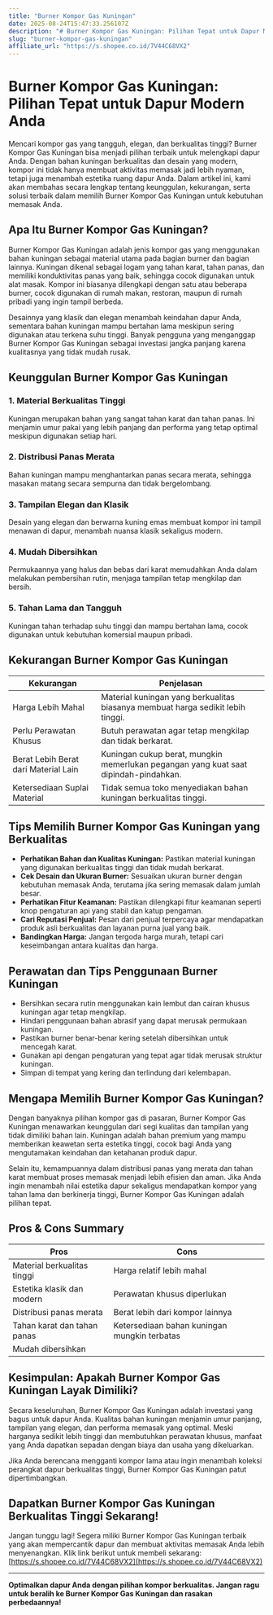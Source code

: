 ```yaml
---
title: "Burner Kompor Gas Kuningan"
date: 2025-08-24T15:47:33.256107Z
description: "# Burner Kompor Gas Kuningan: Pilihan Tepat untuk Dapur Modern Anda..."
slug: "burner-kompor-gas-kuningan"
affiliate_url: "https://s.shopee.co.id/7V44C68VX2"
---
```

# Burner Kompor Gas Kuningan: Pilihan Tepat untuk Dapur Modern Anda

Mencari kompor gas yang tangguh, elegan, dan berkualitas tinggi? Burner Kompor Gas Kuningan bisa menjadi pilihan terbaik untuk melengkapi dapur Anda. Dengan bahan kuningan berkualitas dan desain yang modern, kompor ini tidak hanya membuat aktivitas memasak jadi lebih nyaman, tetapi juga menambah estetika ruang dapur Anda. Dalam artikel ini, kami akan membahas secara lengkap tentang keunggulan, kekurangan, serta solusi terbaik dalam memilih Burner Kompor Gas Kuningan untuk kebutuhan memasak Anda.

## Apa Itu Burner Kompor Gas Kuningan?

Burner Kompor Gas Kuningan adalah jenis kompor gas yang menggunakan bahan kuningan sebagai material utama pada bagian burner dan bagian lainnya. Kuningan dikenal sebagai logam yang tahan karat, tahan panas, dan memiliki konduktivitas panas yang baik, sehingga cocok digunakan untuk alat masak. Kompor ini biasanya dilengkapi dengan satu atau beberapa burner, cocok digunakan di rumah makan, restoran, maupun di rumah pribadi yang ingin tampil berbeda.

Desainnya yang klasik dan elegan menambah keindahan dapur Anda, sementara bahan kuningan mampu bertahan lama meskipun sering digunakan atau terkena suhu tinggi. Banyak pengguna yang menganggap Burner Kompor Gas Kuningan sebagai investasi jangka panjang karena kualitasnya yang tidak mudah rusak.

## Keunggulan Burner Kompor Gas Kuningan

### 1. Material Berkualitas Tinggi
Kuningan merupakan bahan yang sangat tahan karat dan tahan panas. Ini menjamin umur pakai yang lebih panjang dan performa yang tetap optimal meskipun digunakan setiap hari.

### 2. Distribusi Panas Merata
Bahan kuningan mampu menghantarkan panas secara merata, sehingga masakan matang secara sempurna dan tidak bergelombang.

### 3. Tampilan Elegan dan Klasik
Desain yang elegan dan berwarna kuning emas membuat kompor ini tampil menawan di dapur, menambah nuansa klasik sekaligus modern.

### 4. Mudah Dibersihkan
Permukaannya yang halus dan bebas dari karat memudahkan Anda dalam melakukan pembersihan rutin, menjaga tampilan tetap mengkilap dan bersih.

### 5. Tahan Lama dan Tangguh
Kuningan tahan terhadap suhu tinggi dan mampu bertahan lama, cocok digunakan untuk kebutuhan komersial maupun pribadi.

## Kekurangan Burner Kompor Gas Kuningan

| Kekurangan                                | Penjelasan                                                                    |
|--------------------------------------------|-------------------------------------------------------------------------------|
| Harga Lebih Mahal                        | Material kuningan yang berkualitas biasanya membuat harga sedikit lebih tinggi. |
| Perlu Perawatan Khusus                   | Butuh perawatan agar tetap mengkilap dan tidak berkarat.                     |
| Berat Lebih Berat dari Material Lain     | Kuningan cukup berat, mungkin memerlukan pegangan yang kuat saat dipindah-pindahkan. |
| Ketersediaan Suplai Material             | Tidak semua toko menyediakan bahan kuningan berkualitas tinggi.             |

## Tips Memilih Burner Kompor Gas Kuningan yang Berkualitas

- **Perhatikan Bahan dan Kualitas Kuningan:** Pastikan material kuningan yang digunakan berkualitas tinggi dan tidak mudah berkarat.
- **Cek Desain dan Ukuran Burner:** Sesuaikan ukuran burner dengan kebutuhan memasak Anda, terutama jika sering memasak dalam jumlah besar.
- **Perhatikan Fitur Keamanan:** Pastikan dilengkapi fitur keamanan seperti knop pengaturan api yang stabil dan katup pengaman.
- **Cari Reputasi Penjual:** Pesan dari penjual terpercaya agar mendapatkan produk asli berkualitas dan layanan purna jual yang baik.
- **Bandingkan Harga:** Jangan tergoda harga murah, tetapi cari keseimbangan antara kualitas dan harga.

## Perawatan dan Tips Penggunaan Burner Kuningan

- Bersihkan secara rutin menggunakan kain lembut dan cairan khusus kuningan agar tetap mengkilap.
- Hindari penggunaan bahan abrasif yang dapat merusak permukaan kuningan.
- Pastikan burner benar-benar kering setelah dibersihkan untuk mencegah karat.
- Gunakan api dengan pengaturan yang tepat agar tidak merusak struktur kuningan.
- Simpan di tempat yang kering dan terlindung dari kelembapan.

## Mengapa Memilih Burner Kompor Gas Kuningan?

Dengan banyaknya pilihan kompor gas di pasaran, Burner Kompor Gas Kuningan menawarkan keunggulan dari segi kualitas dan tampilan yang tidak dimiliki bahan lain. Kuningan adalah bahan premium yang mampu memberikan keawetan serta estetika tinggi, cocok bagi Anda yang mengutamakan keindahan dan ketahanan produk dapur.

Selain itu, kemampuannya dalam distribusi panas yang merata dan tahan karat membuat proses memasak menjadi lebih efisien dan aman. Jika Anda ingin menambah nilai estetika dapur sekaligus mendapatkan kompor yang tahan lama dan berkinerja tinggi, Burner Kompor Gas Kuningan adalah pilihan tepat.

## Pros & Cons Summary

| **Pros**                                | **Cons**                                    |
|-----------------------------------------|--------------------------------------------|
| Material berkualitas tinggi            | Harga relatif lebih mahal               |
| Estetika klasik dan modern             | Perawatan khusus diperlukan             |
| Distribusi panas merata                | Berat lebih dari kompor lainnya          |
| Tahan karat dan tahan panas           | Ketersediaan bahan kuningan mungkin terbatas |
| Mudah dibersihkan                      |                                            |

## Kesimpulan: Apakah Burner Kompor Gas Kuningan Layak Dimiliki?

Secara keseluruhan, Burner Kompor Gas Kuningan adalah investasi yang bagus untuk dapur Anda. Kualitas bahan kuningan menjamin umur panjang, tampilan yang elegan, dan performa memasak yang optimal. Meski harganya sedikit lebih tinggi dan membutuhkan perawatan khusus, manfaat yang Anda dapatkan sepadan dengan biaya dan usaha yang dikeluarkan.

Jika Anda berencana mengganti kompor lama atau ingin menambah koleksi perangkat dapur berkualitas tinggi, Burner Kompor Gas Kuningan patut dipertimbangkan.

## Dapatkan Burner Kompor Gas Kuningan Berkualitas Tinggi Sekarang!

Jangan tunggu lagi! Segera miliki Burner Kompor Gas Kuningan terbaik yang akan mempercantik dapur dan membuat aktivitas memasak Anda lebih menyenangkan. Klik link berikut untuk membeli sekarang: [https://s.shopee.co.id/7V44C68VX2](https://s.shopee.co.id/7V44C68VX2)

---

**Optimalkan dapur Anda dengan pilihan kompor berkualitas. Jangan ragu untuk beralih ke Burner Kompor Gas Kuningan dan rasakan perbedaannya!**